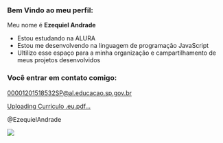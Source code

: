 ### Bem Vindo ao meu perfil:

Meu nome é **Ezequiel Andrade**
- Estou estudando na ALURA
- Estou me desenvolvendo na linguagem de programação JavaScript
- Ultilizo esse espaço para a minha organização e campartilhamento de meus projetos desenvolvidos

### Você entrar em contato comigo:
00001201518532SP@al.educacao.sp.gov.br

[Uploading Curriculo .eu.pdf…]()


@EzequielAndrade


![](https://media1.tenor.com/m/VdixkA4ki9IAAAAd/aizen.gif)
